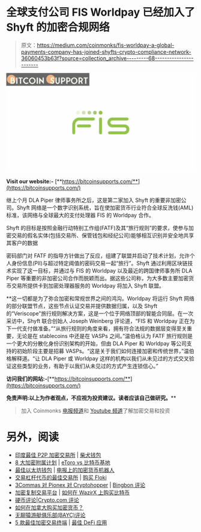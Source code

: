 # 全球支付公司 FIS Worldpay 已经加入了 Shyft 的加密合规网络

> 原文：<https://medium.com/coinmonks/fis-worldpay-a-global-payments-company-has-joined-shyfts-crypto-compliance-network-36060453b63f?source=collection_archive---------68----------------------->

![](img/bfebc4977d16b4f0c6ea2b9aad430a15.png)

**Visit our website:-** [**https://bitcoinsupports.com/**](https://bitcoinsupports.com/)

继上个月 DLA Piper 律师事务所之后，这是第二家加入 Shyft 的重要非加密公司。Shyft 网络是一个数字识别系统，旨在使加密货币行业符合全球反洗钱(AML)标准，该网络与全球最大的支付处理器 FIS 的 Worldpay 合作。

Shyft 的目标是按照金融行动特别工作组(FATF)及其“旅行规则”的要求，使参与加密交易的假名实体(包括交易所、保管钱包和经纪公司)能够相互识别并安全地共享其客户的数据

密码部门对 FATF 的指导方针做出了反应，组建了联盟并启动了技术计划，允许个人身份信息(PII)与超过特定阈值的密码交易一起“旅行”。Shyft 通过利用区块链技术实现了这一目标，并通过与 FIS 的 Worldpay 以及最近的跨国律师事务所 DLA Piper 等重要的非加密公司合作而脱颖而出。据这些公司称，为大多数主要加密货币交易所提供卡到加密处理器服务的 Worldpay 将加入 Shyft 联盟。

**这一切都是为了弥合加密和常规世界之间的鸿沟。Worldpay 将运行 Shyft 网络的部分联盟节点，这些节点认证交易并提供数据归属，以及 Shyft 的“Veriscope”旅行规则解决方案，这是一个位于网络顶部的智能合同层。在一次采访中，Shyft 联合创始人 Joseph Weinberg 评论道，“FIS 和 Worldpay 正在为下一代支付做准备。”“从旅行规则的角度来看，拥有符合法规的数据层变得至关重要，无论是在 stablecoins 中还是在 VASPs 之间。”温伯格认为 FATF 旅行规则是一个更大的分散化身份识别架构的开始，但由 DLA Piper 和 Worldpay 等公司支持的初始阶段主要是招募 VASPs。“这是关于我们如何连接加密和传统世界，”温伯格解释道。“让 DLA Piper 或 Worldpay 这样的机构以我们从未见过的方式交叉验证这些类型的业务，有助于以我们从未见过的方式产生连锁信心。”

**访问我们的网站:-**[**https://bitcoinsupports.com/**](https://bitcoinsupports.com/)

**免责声明:以上为作者观点，不应视为投资建议。读者应该自己做研究。****

> 加入 Coinmonks [电报频道](https://t.me/coincodecap)和 [Youtube 频道](https://www.youtube.com/c/coinmonks/videos)了解加密交易和投资

# 另外，阅读

*   [印度最佳 P2P 加密交易所](https://coincodecap.com/p2p-crypto-exchanges-in-india) | [柴犬钱包](https://coincodecap.com/baby-shiba-inu-wallets)
*   [8 大加密附属计划](https://coincodecap.com/crypto-affiliate-programs) | [eToro vs 比特币基地](https://coincodecap.com/etoro-vs-coinbase)
*   [最佳以太坊钱包](https://coincodecap.com/best-ethereum-wallets) | [电报上的加密货币机器人](https://coincodecap.com/telegram-crypto-bots)
*   [交易杠杆代币的最佳交易所](https://coincodecap.com/leveraged-token-exchanges) | [购买 Floki](https://coincodecap.com/buy-floki-inu-token)
*   [3Commas 对 Pionex 对 Cryptohopper](https://coincodecap.com/3commas-vs-pionex-vs-cryptohopper) | [Bingbon 评论](https://coincodecap.com/bingbon-review)
*   [加密复制交易平台](/coinmonks/top-10-crypto-copy-trading-platforms-for-beginners-d0c37c7d698c) | [如何在 WazirX 上购买比特币](/coinmonks/buy-bitcoin-on-wazirx-2d12b7989af1)
*   [硬币评论](https://coincodecap.com/coinloan-review)|[Crypto.com 评论](/coinmonks/crypto-com-review-f143dca1f74c)
*   [如何在加拿大购买加密货币？](https://coincodecap.com/how-to-buy-cryptocurrency-in-canada)
*   [无聊猿游艇俱乐部(BAYC)评论](https://coincodecap.com/bored-ape-yacht-club-bayc-review)
*   [5 款最佳加密交易终端](https://coincodecap.com/crypto-trading-terminals) | [最佳 DeFi 应用](https://coincodecap.com/best-defi-apps)